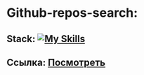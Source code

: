 # Github-repos-search:

## Stack: [![My Skills](https://skillicons.dev/icons?i=html,sass,js)](https://skillicons.dev)

## Ссылка: [Посмотреть](https://artyomxxx.github.io/Github-repos-search/)